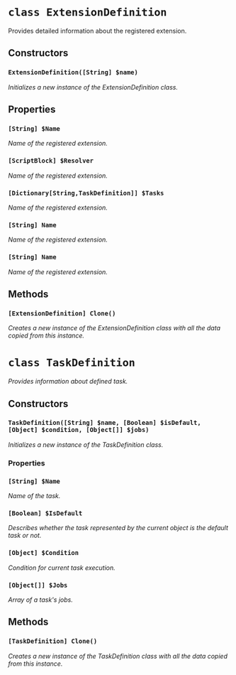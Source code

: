 # ```class ExtensionDefinition```
Provides detailed information about the registered extension.

## Constructors
### ```ExtensionDefinition([String] $name)```
*Initializes a new instance of the ExtensionDefinition class.*

## Properties
### ```[String] $Name```
*Name of the registered extension.*

### ```[ScriptBlock] $Resolver```
*Name of the registered extension.*

### ```[Dictionary[String,TaskDefinition]] $Tasks```
*Name of the registered extension.*

### ```[String] Name```
*Name of the registered extension.*

### ```[String] Name```
*Name of the registered extension.*

## Methods
### ```[ExtensionDefinition] Clone()```
*Creates a new instance of the ExtensionDefinition class with all the data copied from this instance.*

# ```class TaskDefinition```
*Provides information about defined task.*

## Constructors
### ```TaskDefinition([String] $name, [Boolean] $isDefault, [Object] $condition, [Object[]] $jobs)```
*Initializes a new instance of the TaskDefinition class.*

### Properties
### ```[String] $Name```
*Name of the task.*

### ```[Boolean] $IsDefault```
*Describes whether the task represented by the current object is the default task or not.*

### ```[Object] $Condition```
*Condition for current task execution.*

### ```[Object[]] $Jobs```
*Array of a task's jobs.*

## Methods
### ```[TaskDefinition] Clone()```
*Creates a new instance of the TaskDefinition class with all the data copied from this instance.*
